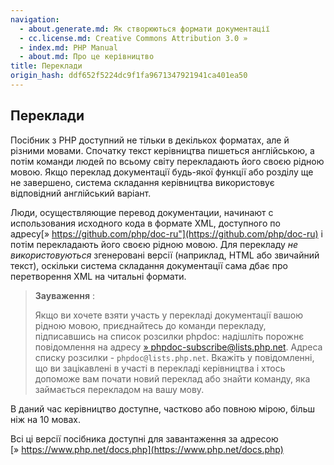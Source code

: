 ```yaml
---
navigation:
  - about.generate.md: Як створюються формати документації
  - cc.license.md: Creative Commons Attribution 3.0 »
  - index.md: PHP Manual
  - about.md: Про це керівництво
title: Переклади
origin_hash: ddf652f5224dc9f1fa9671347921941ca401ea50
---
```

## Переклади

Посібник з PHP доступний не тільки в декількох форматах, але й різними мовами. Спочатку текст керівництва пишеться англійською, а потім команди людей по всьому світу перекладають його своєю рідною мовою. Якщо переклад документації будь-якої функції або розділу ще не завершено, система складання керівництва використовує відповідний англійський варіант.

Люди, осуществляющие перевод документации, начинают с использования исходного кода в формате XML, доступного по адресу[» https://github.com/php/doc-ru"](https://github.com/php/doc-ru) і потім перекладають його своєю рідною мовою. Для перекладу *не використовуються* згенеровані версії (наприклад, HTML або звичайний текст), оскільки система складання документації сама дбає про перетворення XML на читальні формати.

> **Зауваження** :
> 
> Якщо ви хочете взяти участь у перекладі документації вашою рідною мовою, приєднайтесь до команди перекладу, підписавшись на список розсилки phpdoc: надішліть порожнє повідомлення на адресу [» phpdoc-subscribe@lists.php.net](mailto:phpdoc-subscribe@lists.php.net). Адреса списку розсилки - `phpdoc@lists.php.net`. Вкажіть у повідомленні, що ви зацікавлені в участі в перекладі керівництва і хтось допоможе вам почати новий переклад або знайти команду, яка займається перекладом на вашу мову.

В даний час керівництво доступне, частково або повною мірою, більш ніж на 10 мовах.

Всі ці версії посібника доступні для завантаження за адресою [» https://www.php.net/docs.php](https://www.php.net/docs.php)
